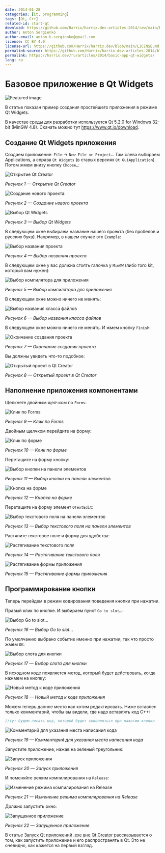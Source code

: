 ```yaml
---
date: 2014-01-28
categories: [it, programming]
tags: [Qt, C++]
related-id: start-qt
download: https://github.com/Harrix/harrix.dev-articles-2014/raw/main/basic-app-qt-widgets/files/example.zip
author: Anton Sergienko
author-email: anton.b.sergienko@gmail.com
license: CC BY 4.0
license-url: https://github.com/Harrix/harrix.dev/blob/main/LICENSE.md
permalink-source: https://github.com/Harrix/harrix.dev-articles-2014/blob/main/basic-app-qt-widgets/basic-app-qt-widgets.md
permalink: https://harrix.dev/ru/articles/2014/basic-app-qt-widgets/
lang: ru
---
```


# Базовое приложение в Qt Widgets

![Featured image](featured-image.svg)

В статье показан пример создания простейшего приложения в режиме Qt Widgets.

В качестве среды для разработки используется Qt 5.2.0 for Windows 32-bit (MinGW 4.8). Скачать можно тут <https://www.qt.io/download>.

## Создание Qt Widgets приложения

Создаем приложение: `File` → `New File or Project…`. Там слева выбираем Applications, а справа `Qt Widgets` (в старых версиях `Qt GuiApplication`). Потом жмем внизу кнопку `Choose…`:

![Открытие Qt Creator](img/new-project_01.png)

_Рисунок 1 — Открытие Qt Creator_

![Создание нового проекта](img/new-project_02.png)

_Рисунок 2 — Создание нового проекта_

![Выбор Qt Widgets](img/new-project_03.png)

_Рисунок 3 — Выбор Qt Widgets_

В следующем окне выбираем название нашего проекта (без пробелов и русских букв). Например, в нашем случае это `Example`:

![Выбор названия проекта](img/new-project_04.png)

_Рисунок 4 — Выбор названия проекта_

В следующем окне у вас должна стоять галочка у `MinGW` (либо того kit, который вам нужен):

![Выбор компилятора для приложения](img/new-project_05.png)

_Рисунок 5 — Выбор компилятора для приложения_

В следующем окне можно ничего не менять:

![Выбор названия класса файлов](img/new-project_06.png)

_Рисунок 6 — Выбор названия класса файлов_

В следующем окне можно ничего не менять. И жмем кнопку `Finish`:

![Окончание создания проекта](img/new-project_07.png)

_Рисунок 7 — Окончание создания проекта_

Вы должны увидеть что-то подобное:

![Открытый проект в Qt Creator](img/qt-creator.png)

_Рисунок 8 — Открытый проект в Qt Creator_

## Наполнение приложения компонентами

Щелкнете двойным щелчком по `Forms`:

![Клик по Forms](img/form_01.png)

_Рисунок 9 — Клик по Forms_

Двойным щелчком перейдите на форму:

![Клик по форме](img/form_02.png)

_Рисунок 10 — Клик по форме_

Перетащите на форму кнопку:

![Выбор кнопки на панели элементов](img/form_03.png)

_Рисунок 11 — Выбор кнопки на панели элементов_

![Кнопка на форме](img/form_04.png)

_Рисунок 12 — Кнопка на форме_

Перетащите на форму элемент `QTextEdit`:

![Выбор текстового поля на панели элементов](img/form_05.png)

_Рисунок 13 — Выбор текстового поля на панели элементов_

Растяните текстовое поле и форму для удобства:

![Растягивание текстового поля](img/form_06.png)

_Рисунок 14 — Растягивание текстового поля_

![Растягивание формы приложения](img/form_07.png)

_Рисунок 15 — Растягивание формы приложения_

## Программирование кнопки

Теперь перейдем в режим кодирования поведения кнопки при нажатии.

Правый клик по кнопке. И выбираем пункт `Go to slot…`:

![Выбор Go to slot…](img/cpp_01.png)

_Рисунок 16 — Выбор Go to slot…_

По умолчанию выбрано событие именно при нажатии, так что просто жмем `OK`:

![Выбор слота для кнопки](img/cpp_02.png)

_Рисунок 17 — Выбор слота для кнопки_

В исходном коде появляется метод, который будет действовать, когда нажмем на кнопку:

![Новый метод к коде приложения](img/cpp_03.png)

_Рисунок 18 — Новый метод к коде приложения_

Можем теперь данное место как хотим редактировать. Ниже вставлен только комментарий, чтобы вы видели, где надо вставлять код C++:

```cpp
//тут будем писать код, который будет выполняться при нажатии кнопки
```

![Комментарий для указания места написания кода](img/cpp_04.png)

_Рисунок 19 — Комментарий для указания места написания кода_

Запустите приложение, нажав на зеленый треугольник:

![Запуск приложения](img/run_01.png)

_Рисунок 20 — Запуск приложения_

И поменяйте режим компилирования на `Release`:

![Изменение режима компилирования на Release](img/run_03.png)

_Рисунок 21 — Изменение режима компилирования на Release_

Должно запустить окно:

![Запущенное приложение](img/run_03.png)

_Рисунок 22 — Запущенное приложение_

В статье [Запуск Qt приложений .exe вне Qt Creator](https://github.com/Harrix/harrix.dev-articles-2014/blob/main/run-qt-app-exe-outside-qt/run-qt-app-exe-outside-qt.md)<!-- https://harrix.dev/ru/articles/2014/run-qt-app-exe-outside-qt/ --> рассказывается о том, как запустить приложение и его распространять в Qt. Это не очевидно, как кажется на первый взгляд.
